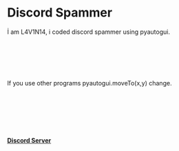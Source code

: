 # Discord Spammer



İ am L4V1N14, i coded discord spammer using pyautogui.
<br><br><br><br><br><br><br>
If you use other programs pyautogui.moveTo(x,y) change.
<br><br><br><br><br><br><br>
















<a href="https://discord.gg/u5eH8maq"><b>Discord Server</b></a>
